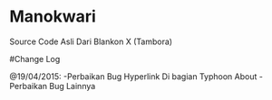 # Manokwari

Source Code Asli Dari Blankon X (Tambora)

#Change Log

@19/04/2015: -Perbaikan Bug Hyperlink Di bagian Typhoon About
             -Perbaikan Bug Lainnya
